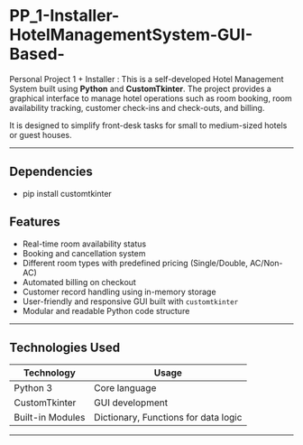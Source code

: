 # PP_1-Installer-HotelManagementSystem-GUI-Based-
Personal Project 1 + Installer : 
This is a self-developed Hotel Management System built using **Python** and **CustomTkinter**. The project provides a graphical interface to manage hotel operations such as room booking, room availability tracking, customer check-ins and check-outs, and billing.

It is designed to simplify front-desk tasks for small to medium-sized hotels or guest houses.

---
## Dependencies
- pip install customtkinter
## Features

- Real-time room availability status
- Booking and cancellation system
- Different room types with predefined pricing (Single/Double, AC/Non-AC)
- Automated billing on checkout
- Customer record handling using in-memory storage
- User-friendly and responsive GUI built with `customtkinter`
- Modular and readable Python code structure

---

## Technologies Used

| Technology      | Usage                                |
|------------------|----------------------------------------|
| Python 3         | Core language                          |
| CustomTkinter    | GUI development                        |
| Built-in Modules | Dictionary, Functions for data logic   |

---


